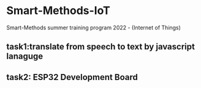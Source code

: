 # Smart-Methods-IoT
Smart-Methods summer training program 2022 - (Internet of Things)

task1:translate from speech to text by javascript lanaguge
-------------------------------------------------------
task2: ESP32 Development Board
-----------------------------------------------------
